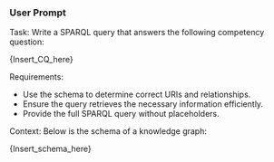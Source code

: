 ### User Prompt

Task:
Write a SPARQL query that answers the following competency question:

{Insert_CQ_here}

Requirements:
 - Use the schema to determine correct URIs and relationships.
 - Ensure the query retrieves the necessary information efficiently.
 - Provide the full SPARQL query without placeholders.

Context:
Below is the schema of a knowledge graph:

{Insert_schema_here}